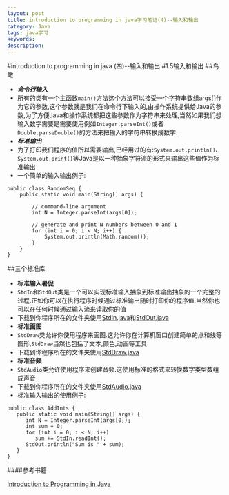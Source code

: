 ```yaml
---
layout: post
title: introduction to programming in java学习笔记(4)--输入和输出
category: Java
tags: java学习
keywords:
description:
---
```

#introduction to programming in java (四)--输入和输出
#1.5输入和输出
##鸟瞰
* ***命令行输入***
* 所有的类有一个主函数`main()`方法这个方法可以接受一个字符串数组args[]作为它的参数,这个参数就是我们在命令行下输入的,由操作系统提供给Java的参数,为了方便Java和操作系统都把这些参数作为字符串来处理,当然如果我们想输入数字需要是需要使用例如`Integer.parseInt()`或者`Double.parseDouble()`的方法来把输入的字符串转换成数字.
* ***标准输出***
* 为了打印我们程序的值所以需要输出,已经用过的有:`System.out.println()`、`System.out.print()`等Java是以一种抽象字符流的形式来输出这些值作为标准输出
* 一个简单的输入输出例子:

```
public class RandomSeq {
    public static void main(String[] args) {

        // command-line argument
        int N = Integer.parseInt(args[0]);

        // generate and print N numbers between 0 and 1
        for (int i = 0; i < N; i++) {
            System.out.println(Math.random());
        }
    }
}
```

##三个标准库
* **标准输入暑促**
* `StdIn`和`StdOut`类是一个可以实现标准输入抽象到标准输出抽象的一个完整的过程.正如你可以在执行程序时候通过标准输出随时打印你的程序值,当然你也可以在任何时候通过输入流来读取你的值
* 下载到你程序所在的文件夹使用[StdIn.java](http://introcs.cs.princeton.edu/java/15inout/StdIn.java.html)和[StdOut.java](http://introcs.cs.princeton.edu/java/15inout/StdOut.java.html)
* **标准画图**
* `StdDraw`类允许你使用程序来画图.这允许你在计算机窗口创建简单的点和线等图形,`StdDraw`当然也包括了文本,颜色,动画等工具
* 下载到你程序所在的文件夹使用[StdDraw.java](http://introcs.cs.princeton.edu/java/15inout/StdDraw.java.html)
* **标准音频**
* `StdAudio`类允许使用程序来创建音频.这使用标准的格式来转换数字类型数组成声音
* 下载到你程序所在的文件夹使用[StdAudio.java](http://introcs.cs.princeton.edu/java/15inout/StdAudio.java.html)
* 标准输入输出的使用例子:

```
public class AddInts { 
   public static void main(String[] args) { 
      int N = Integer.parseInt(args[0]); 
      int sum = 0; 
      for (int i = 0; i < N; i++) 
         sum += StdIn.readInt(); 
      StdOut.println("Sum is " + sum); 
   } 
} 
```



####参考书籍

[Introduction to Programming in Java](http://introcs.cs.princeton.edu/java/home/)